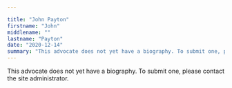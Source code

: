 ```yaml
---

title: "John Payton"
firstname: "John"
middlename: ""
lastname: "Payton"
date: "2020-12-14"
summary: "This advocate does not yet have a biography. To submit one, please contact the site administrator."
---
```

This advocate does not yet have a biography. To submit one, please contact the site administrator.

